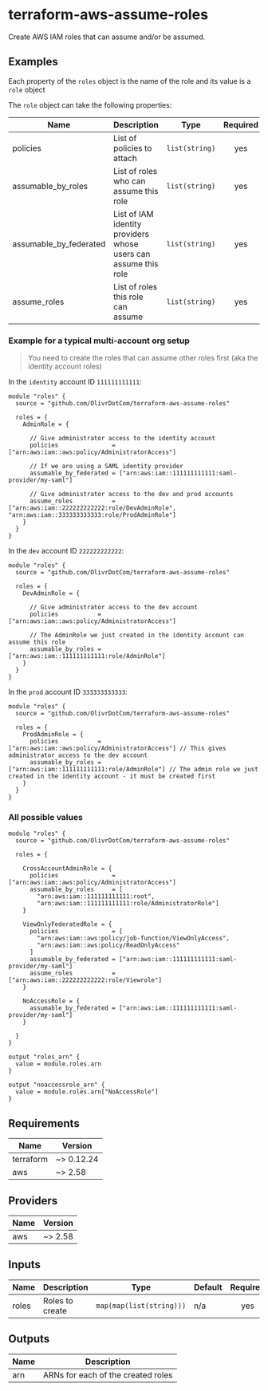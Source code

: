 # terraform-aws-assume-roles

Create AWS IAM roles that can assume and/or be assumed.

## Examples

Each property of the `roles` object is the name of the role and its value is a `role` object

The `role` object can take the following properties:

| Name                   | Description                                                     | Type           | Required |
| ---------------------- | --------------------------------------------------------------- | -------------- | :------: |
| policies               | List of policies to attach                                      | `list(string)` |   yes    |
| assumable_by_roles     | List of roles who can assume this role                          | `list(string)` |   yes    |
| assumable_by_federated | List of IAM identity providers whose users can assume this role | `list(string)` |   yes    |
| assume_roles           | List of roles this role can assume                              | `list(string)` |   yes    |

### Example for a typical multi-account org setup

> You need to create the roles that can assume other roles first (aka the identity account roles)

In the `identity` account ID `111111111111`:

```hcl
module "roles" {
  source = "github.com/OlivrDotCom/terraform-aws-assume-roles"

  roles = {
    AdminRole = {

      // Give administrator access to the identity account
      policies               = ["arn:aws:iam::aws:policy/AdministratorAccess"]

      // If we are using a SAML identity provider
      assumable_by_federated = ["arn:aws:iam::111111111111:saml-provider/my-saml"]

      // Give administrator access to the dev and prod accounts
      assume_roles           = ["arn:aws:iam::222222222222:role/DevAdminRole", "arn:aws:iam::333333333333:role/ProdAdminRole"]
    }
  }
}
```

In the `dev` account ID `222222222222`:

```hcl
module "roles" {
  source = "github.com/OlivrDotCom/terraform-aws-assume-roles"

  roles = {
    DevAdminRole = {

      // Give administrator access to the dev account
      policies           = ["arn:aws:iam::aws:policy/AdministratorAccess"]

      // The AdminRole we just created in the identity account can assume this role
      assumable_by_roles = ["arn:aws:iam::111111111111:role/AdminRole"]
    }
  }
}
```

In the `prod` account ID `333333333333`:

```hcl
module "roles" {
  source = "github.com/OlivrDotCom/terraform-aws-assume-roles"

  roles = {
    ProdAdminRole = {
      policies           = ["arn:aws:iam::aws:policy/AdministratorAccess"] // This gives administrator access to the dev account
      assumable_by_roles = ["arn:aws:iam::111111111111:role/AdminRole"] // The admin role we just created in the identity account - it must be created first
    }
  }
}
```

### All possible values

```hcl
module "roles" {
  source = "github.com/OlivrDotCom/terraform-aws-assume-roles"

  roles = {

    CrossAccountAdminRole = {
      policies               = ["arn:aws:iam::aws:policy/AdministratorAccess"]
      assumable_by_roles     = [
        "arn:aws:iam::111111111111:root",
        "arn:aws:iam::111111111111:role/AdministratorRole"]
    }

    ViewOnlyFederatedRole = {
      policies               = [
        "arn:aws:iam::aws:policy/job-function/ViewOnlyAccess",
        "arn:aws:iam::aws:policy/ReadOnlyAccess"
      ]
      assumable_by_federated = ["arn:aws:iam::111111111111:saml-provider/my-saml"]
      assume_roles           = ["arn:aws:iam::222222222222:role/Viewrole"]
    }

    NoAccessRole = {
      assumable_by_federated = ["arn:aws:iam::111111111111:saml-provider/my-saml"]
    }

  }
}

output "roles_arn" {
  value = module.roles.arn
}

output "noaccessrole_arn" {
  value = module.roles.arn["NoAccessRole"]
}
```

## Requirements

| Name      | Version    |
| --------- | ---------- |
| terraform | ~> 0.12.24 |
| aws       | ~> 2.58    |

## Providers

| Name | Version |
| ---- | ------- |
| aws  | ~> 2.58 |

## Inputs

| Name  | Description     | Type                     | Default | Required |
| ----- | --------------- | ------------------------ | ------- | :------: |
| roles | Roles to create | `map(map(list(string)))` | n/a     |   yes    |

## Outputs

| Name | Description                        |
| ---- | ---------------------------------- |
| arn  | ARNs for each of the created roles |
